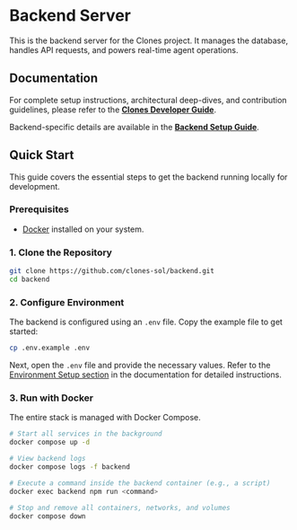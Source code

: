 # Backend Server

This is the backend server for the Clones project. It manages the database, handles API requests, and powers real-time agent operations.

## Documentation

For complete setup instructions, architectural deep-dives, and contribution guidelines, please refer to the **[Clones Developer Guide](https://docs.page/clones-sol/desktop)**.

Backend-specific details are available in the **[Backend Setup Guide](https://docs.page/clones-sol/desktop/projects/backend)**.

## Quick Start

This guide covers the essential steps to get the backend running locally for development.

### Prerequisites

- [Docker](https://www.docker.com/get-started) installed on your system.

### 1. Clone the Repository

```bash
git clone https://github.com/clones-sol/backend.git
cd backend
```

### 2. Configure Environment

The backend is configured using an `.env` file. Copy the example file to get started:

```bash
cp .env.example .env
```

Next, open the `.env` file and provide the necessary values. Refer to the [Environment Setup section](https://docs.page/clones-sol/desktop/projects/backend#environment-setup) in the documentation for detailed instructions.

### 3. Run with Docker

The entire stack is managed with Docker Compose.

```bash
# Start all services in the background
docker compose up -d

# View backend logs
docker compose logs -f backend

# Execute a command inside the backend container (e.g., a script)
docker exec backend npm run <command>

# Stop and remove all containers, networks, and volumes
docker compose down
```